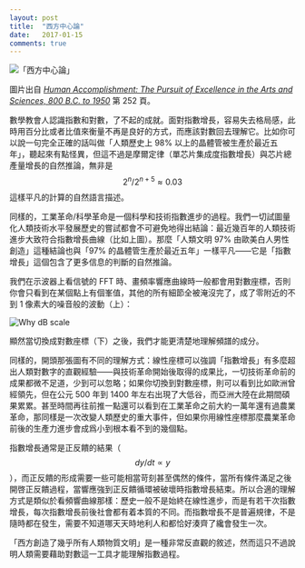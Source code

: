 ```yaml
---
layout: post
title:  "西方中心論"
date:   2017-01-15 
comments: true
---
```


![「西方中心論」](http://gaberber.github.io/img/western-centrism.png)

圖片出自 [_Human Accomplishment: The Pursuit of Excellence in the Arts and Sciences, 800 B.C. to 1950_](https://www.goodreads.com/book/show/282085.Human_Accomplishment) 第 252 頁。

數學教會人認識指數和對數，了不起的成就。面對指數增長，容易失去格局感，此時用百分比或者比值來衡量不再是良好的方式，而應該對數回去理解它。比如你可以說一句完全正確的話叫做「人類歷史上 98% 以上的晶體管被生產於最近五年」，聽起來有點怪異，但這不過是摩爾定律（單芯片集成度指數增長）與芯片總產量增長的自然推論，無非是 $$2^n/2^{n+5}\approx 0.03$$ 這樣平凡的計算的自然語言描述。

同樣的，工業革命/科學革命是一個科學和技術指數進步的過程。我們一切試圖量化人類技術水平發展歷史的嘗試都會不可避免地得出結論：最近幾百年的人類技術進步大致符合指數增長曲線（比如上圖）。那麼「人類文明 97% 由歐美白人男性創造」這種結論也與「97% 的晶體管生產於最近五年」一樣平凡——它是「指數增長」這個包含了更多信息的判斷的自然推論。

我們在示波器上看信號的 FFT 時、畫頻率響應曲線時一般都會用對數座標，否則你會只看到在某個點上有個峯值，其他的所有細節全被淹沒完了，成了零附近的不到 1 像素大的噪音般的波動（上）：

![Why dB scale](https://static1.squarespace.com/static/5230e9f8e4b06ab69d1d8068/t/570d6afee32140b109e4c398/1460497158632/?format=500w)

顯然當切換成對數座標（下）之後，我們才能更清楚地理解頻譜的成分。

同樣的，開頭那張圖有不同的理解方式：線性座標可以強調「指數增長」有多麼超出人類對數字的直觀經驗——與技術革命開始後取得的成果比，一切技術革命前的成果都微不足道，少到可以忽略；如果你切換到對數座標，則可以看到比如歐洲曾經領先，但在公元 500 年到 1400 年左右出現了大低谷，而亞洲大陸在此期間碩果累累。甚至時間再往前推一點還可以看到在工業革命之前大約一萬年還有過農業革命，那同樣是一次改變人類歷史的重大事件，但如果你用線性座標那麼農業革命前後的生產力進步會成爲小到根本看不到的幾個點。

指數增長通常是正反饋的結果（$$dy/dt\propto y$$），而正反饋的形成需要一些可能相當苛刻甚至偶然的條件，當所有條件滿足之後開啓正反饋過程，當響應強到正反饋循環被破壞時指數增長結束。所以合適的理解方式是類似於看頻響曲線那樣：歷史一般不是始終在線性進步，而是有若干次指數增長，每次指數增長前後社會都有着本質的不同。而指數增長不是普遍規律，不是隨時都在發生，需要不知道哪天天時地利人和都恰好湊齊了纔會發生一次。

「西方創造了幾乎所有人類物質文明」是一種非常反直觀的敘述，然而這只不過說明人類需要藉助對數這一工具才能理解指數過程。